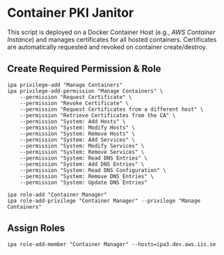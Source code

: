 # Container PKI Janitor

This script is deployed on a Docker Container Host (e.g., _AWS Container Instance_) and manages certificates for all hosted containers. Certificates are automatically requested and revoked on container create/destroy.


## Create Required Permission & Role

    ipa privilege-add "Manage Containers"
    ipa privilege-add-permission "Manage Containers" \
        --permission "Request Certificate" \
        --permission "Revoke Certificate" \
        --permission "Request Certificates from a different host" \
        --permission "Retrieve Certificates from the CA" \
        --permission "System: Add Hosts" \
        --permission "System: Modify Hosts" \
        --permission "System: Remove Hosts" \
        --permission "System: Add Services" \
        --permission "System: Modify Services" \
        --permission "System: Remove Services" \
        --permission "System: Read DNS Entries" \
        --permission "System: Add DNS Entries" \
        --permission "System: Read DNS Configuration" \
        --permission "System: Remove DNS Entries" \
        --permission "System: Update DNS Entries"

    ipa role-add "Container Manager"
    ipa role-add-privilege "Container Manager" --privilege "Manage Containers"


## Assign Roles

    ipa role-add-member "Container Manager" --hosts=ipa3.dev.aws.iis.se
